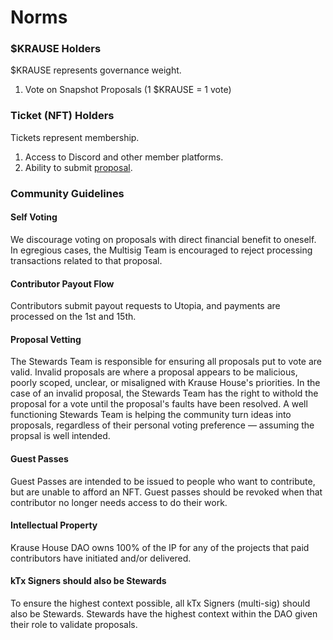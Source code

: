 # Norms

### $KRAUSE Holders

$KRAUSE represents governance weight.

1. Vote on Snapshot Proposals (1 $KRAUSE = 1 vote)

### Ticket (NFT) Holders

Tickets represent membership.

1. Access to Discord and other member platforms.
2. Ability to submit [proposal](./proposals/process.md).

### Community Guidelines

#### Self Voting

We discourage voting on proposals with direct financial benefit to oneself. In egregious cases, the Multisig Team is encouraged to reject processing transactions related to that proposal.

#### Contributor Payout Flow

Contributors submit payout requests to Utopia, and payments are processed on the 1st and 15th.

#### Proposal Vetting

The Stewards Team is responsible for ensuring all proposals put to vote are valid. Invalid proposals are where a proposal appears to be malicious, poorly scoped, unclear, or misaligned with Krause House's priorities. In the case of an invalid proposal, the Stewards Team has the right to withold the proposal for a vote until the proposal's faults have been resolved. A well functioning Stewards Team is helping the community turn ideas into proposals, regardless of their personal voting preference — assuming the propsal is well intended.

#### Guest Passes

Guest Passes are intended to be issued to people who want to contribute, but are unable to afford an NFT. Guest passes should be revoked when that contributor no longer needs access to do their work.

#### Intellectual Property

Krause House DAO owns 100% of the IP for any of the projects that paid contributors have initiated and/or delivered.

#### kTx Signers should also be Stewards

To ensure the highest context possible, all kTx Signers (multi-sig) should also be Stewards. Stewards have the highest context within the DAO given their role to validate proposals.
